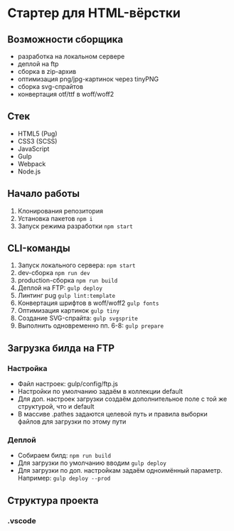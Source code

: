 # Стартер для HTML-вёрстки

## Возможности сборщика
- разработка на локальном сервере
- деплой на ftp
- сборка в zip-архив
- оптимизация png/jpg-картинок через tinyPNG
- сборка svg-спрайтов
- конвертация otf/ttf в woff/woff2

## Стек
- HTML5 (Pug)
- CSS3 (SCSS)
- JavaScript
- Gulp
- Webpack
- Node.js

## Начало работы
1. Клонирования репозитория
2. Установка пакетов `npm i`
3. Запуск режима разработки `npm start`

## CLI-команды
1. Запуск локального сервера: `npm start`
2. dev-сборка `npm run dev`
3. production-сборка `npm run build`
4. Деплой на FTP: `gulp deploy`
5. Линтинг pug `gulp lint:template`
6. Конвертация шрифтов в woff/woff2 `gulp fonts`
7. Оптимизация картинок `gulp tiny`
8. Создание SVG-спрайта: `gulp svgsprite`
9. Выполнить одновременно пп. 6-8: `gulp prepare`

## Загрузка билда на FTP
### Настройка
- Файл настроек: gulp/config/ftp.js
- Настройки по умолчанию задаём в коллекции default
- Для доп. настроек загрузки создаём дополнительное поле с той же структурой, что и default
- В массиве <default>.pathes задаются целевой путь и правила выборки файлов для загрузки по этому пути

### Деплой
- Собираем билд: `npm run build`
- Для загрузки по умолчанию вводим `gulp deploy`
- Для загрузки по доп. настройкам задаём одноимённый параметр. Например: `gulp deploy --prod`

## Структура проекта
### .vscode